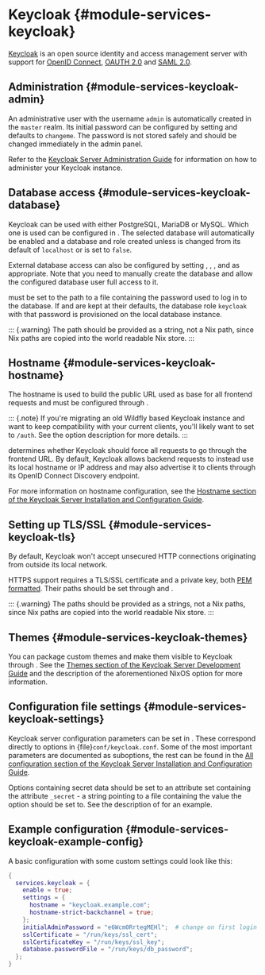 # Keycloak {#module-services-keycloak}

[Keycloak](https://www.keycloak.org/) is an
open source identity and access management server with support for
[OpenID Connect](https://openid.net/connect/),
[OAUTH 2.0](https://oauth.net/2/) and
[SAML 2.0](https://en.wikipedia.org/wiki/SAML_2.0).

## Administration {#module-services-keycloak-admin}

An administrative user with the username
`admin` is automatically created in the
`master` realm. Its initial password can be
configured by setting [](#opt-services.keycloak.initialAdminPassword)
and defaults to `changeme`. The password is
not stored safely and should be changed immediately in the
admin panel.

Refer to the [Keycloak Server Administration Guide](
  https://www.keycloak.org/docs/latest/server_admin/index.html
) for information on
how to administer your Keycloak
instance.

## Database access {#module-services-keycloak-database}

Keycloak can be used with either PostgreSQL, MariaDB or
MySQL. Which one is used can be
configured in [](#opt-services.keycloak.database.type). The selected
database will automatically be enabled and a database and role
created unless [](#opt-services.keycloak.database.host) is changed
from its default of `localhost` or
[](#opt-services.keycloak.database.createLocally) is set to `false`.

External database access can also be configured by setting
[](#opt-services.keycloak.database.host),
[](#opt-services.keycloak.database.name),
[](#opt-services.keycloak.database.username),
[](#opt-services.keycloak.database.useSSL) and
[](#opt-services.keycloak.database.caCert) as
appropriate. Note that you need to manually create the database
and allow the configured database user full access to it.

[](#opt-services.keycloak.database.passwordFile)
must be set to the path to a file containing the password used
to log in to the database. If [](#opt-services.keycloak.database.host)
and [](#opt-services.keycloak.database.createLocally)
are kept at their defaults, the database role
`keycloak` with that password is provisioned
on the local database instance.

::: {.warning}
The path should be provided as a string, not a Nix path, since Nix
paths are copied into the world readable Nix store.
:::

## Hostname {#module-services-keycloak-hostname}

The hostname is used to build the public URL used as base for
all frontend requests and must be configured through
[](#opt-services.keycloak.settings.hostname).

::: {.note}
If you're migrating an old Wildfly based Keycloak instance
and want to keep compatibility with your current clients,
you'll likely want to set [](#opt-services.keycloak.settings.http-relative-path)
to `/auth`. See the option description
for more details.
:::

[](#opt-services.keycloak.settings.hostname-strict-backchannel)
determines whether Keycloak should force all requests to go
through the frontend URL. By default,
Keycloak allows backend requests to
instead use its local hostname or IP address and may also
advertise it to clients through its OpenID Connect Discovery
endpoint.

For more information on hostname configuration, see the [Hostname
section of the Keycloak Server Installation and Configuration
Guide](https://www.keycloak.org/server/hostname).

## Setting up TLS/SSL {#module-services-keycloak-tls}

By default, Keycloak won't accept
unsecured HTTP connections originating from outside its local
network.

HTTPS support requires a TLS/SSL certificate and a private key,
both [PEM formatted](https://en.wikipedia.org/wiki/Privacy-Enhanced_Mail).
Their paths should be set through
[](#opt-services.keycloak.sslCertificate) and
[](#opt-services.keycloak.sslCertificateKey).

::: {.warning}
 The paths should be provided as a strings, not a Nix paths,
since Nix paths are copied into the world readable Nix store.
:::

## Themes {#module-services-keycloak-themes}

You can package custom themes and make them visible to
Keycloak through [](#opt-services.keycloak.themes). See the
[Themes section of the Keycloak Server Development Guide](
  https://www.keycloak.org/docs/latest/server_development/#_themes
) and the description of the aforementioned NixOS option for
more information.

## Configuration file settings {#module-services-keycloak-settings}

Keycloak server configuration parameters can be set in
[](#opt-services.keycloak.settings). These correspond
directly to options in
{file}`conf/keycloak.conf`. Some of the most
important parameters are documented as suboptions, the rest can
be found in the [All
configuration section of the Keycloak Server Installation and
Configuration Guide](https://www.keycloak.org/server/all-config).

Options containing secret data should be set to an attribute
set containing the attribute `_secret` - a
string pointing to a file containing the value the option
should be set to. See the description of
[](#opt-services.keycloak.settings) for an example.

## Example configuration {#module-services-keycloak-example-config}

A basic configuration with some custom settings could look like this:
```nix
{
  services.keycloak = {
    enable = true;
    settings = {
      hostname = "keycloak.example.com";
      hostname-strict-backchannel = true;
    };
    initialAdminPassword = "e6Wcm0RrtegMEHl";  # change on first login
    sslCertificate = "/run/keys/ssl_cert";
    sslCertificateKey = "/run/keys/ssl_key";
    database.passwordFile = "/run/keys/db_password";
  };
}
```
